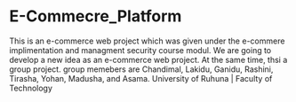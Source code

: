 # E-Commecre_Platform
 This is an e-commerce web project which was given under the e-commere implimentation and managment security course modul. We are going to develop a new idea as an e-commerce web project. At the same time, thsi a group project. group memebers are Chandimal, Lakidu, Ganidu, Rashini, Tirasha, Yohan, Madusha, and Asama. University of Ruhuna | Faculty of Technology
